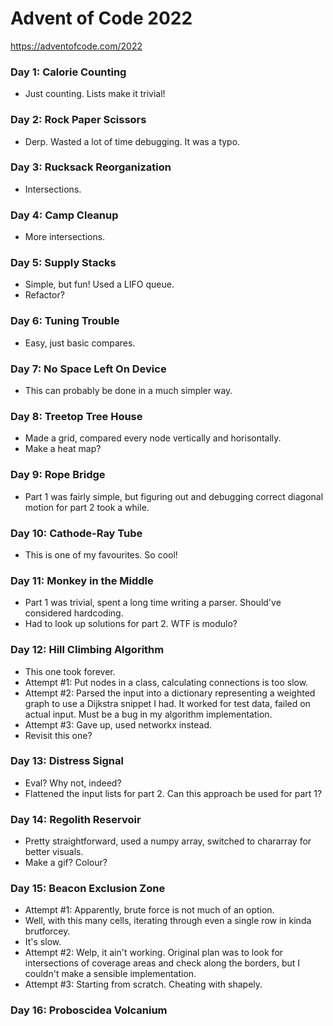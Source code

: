 # Advent of Code 2022
https://adventofcode.com/2022

### Day 1: Calorie Counting
* Just counting. Lists make it trivial!

### Day 2: Rock Paper Scissors
* Derp. Wasted a lot of time debugging. It was a typo.

### Day 3: Rucksack Reorganization
* Intersections.

### Day 4: Camp Cleanup
* More intersections.

### Day 5: Supply Stacks
* Simple, but fun! Used a LIFO queue.
* Refactor?

### Day 6: Tuning Trouble
* Easy, just basic compares.

### Day 7: No Space Left On Device
* This can probably be done in a much simpler way.

### Day 8: Treetop Tree House
* Made a grid, compared every node vertically and horisontally.
* Make a heat map?

### Day 9: Rope Bridge
* Part 1 was fairly simple, but figuring out and debugging correct diagonal motion for part 2 took a while.

### Day 10: Cathode-Ray Tube
* This is one of my favourites. So cool!

### Day 11: Monkey in the Middle
* Part 1 was trivial, spent a long time writing a parser. Should've considered hardcoding. 
* Had to look up solutions for part 2. WTF is modulo?

### Day 12: Hill Climbing Algorithm
* This one took forever.
* Attempt #1: Put nodes in a class, calculating connections is too slow.
* Attempt #2: Parsed the input into a dictionary representing a weighted graph to use a Dijkstra snippet I had. It worked for test data, failed on actual input. Must be a bug in my algorithm implementation.
* Attempt #3: Gave up, used networkx instead.
* Revisit this one?

### Day 13: Distress Signal
* Eval? Why not, indeed?
* Flattened the input lists for part 2. Can this approach be used for part 1?

### Day 14: Regolith Reservoir
* Pretty straightforward, used a numpy array, switched to chararray for better visuals.
* Make a gif? Colour?

### Day 15: Beacon Exclusion Zone
* Attempt #1: Apparently, brute force is not much of an option.
* Well, with this many cells, iterating through even a single row in kinda brutforcey.
* It's slow.
* Attempt #2: Welp, it ain't working. Original plan was to look for intersections of coverage areas and check along the borders, but I couldn't make a sensible implementation. 
* Attempt #3: Starting from scratch. Cheating with shapely.

### Day 16: Proboscidea Volcanium